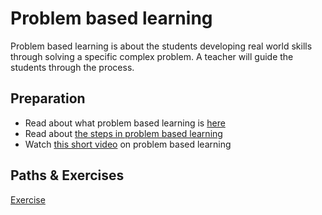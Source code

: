 # Problem based learning

Problem based learning is about the students developing real world skills through solving a specific complex problem. A teacher will guide the students through the process. 

## Preparation

- Read about what problem based learning is [here](https://citl.illinois.edu/citl-101/teaching-learning/resources/teaching-strategies/problem-based-learning-(pbl))
- Read about [the steps in problem based learning](https://teach.its.uiowa.edu/sites/teach.its.uiowa.edu/files/docs/docs/Steps_of_PBL_ed.pdf)
- Watch [this short video](https://www.youtube.com/watch?v=RGoJIQYGpYk) on problem based learning


## Paths & Exercises

[Exercise](./../exercises/problem-based-learning.md)
